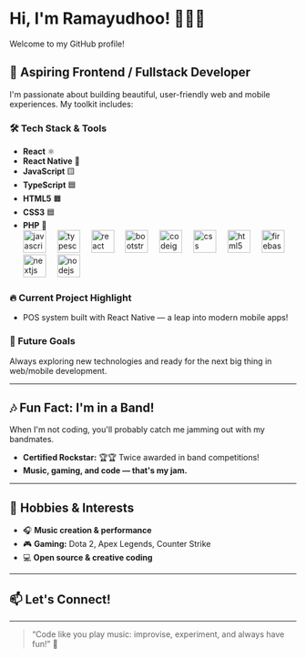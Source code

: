 # Hi, I'm Ramayudhoo! 🎸👨‍💻

Welcome to my GitHub profile!

## 🚀 Aspiring Frontend / Fullstack Developer

I'm passionate about building beautiful, user-friendly web and mobile experiences. My toolkit includes:

### 🛠️ Tech Stack & Tools
- **React** ⚛️
- **React Native** 📱
- **JavaScript** 🟨
- **TypeScript** 🟦
- **HTML5** 🟧
- **CSS3** 🟦
- **PHP** 🐘
  <div align="left">
  <img src="https://cdn.jsdelivr.net/gh/devicons/devicon/icons/javascript/javascript-original.svg" height="40" alt="javascript logo"  />
  <img width="12" />
  <img src="https://cdn.jsdelivr.net/gh/devicons/devicon/icons/typescript/typescript-original.svg" height="40" alt="typescript logo"  />
  <img width="12" />
  <img src="https://cdn.jsdelivr.net/gh/devicons/devicon/icons/react/react-original.svg" height="40" alt="react logo"  />
  <img width="12" />
  <img src="https://cdn.jsdelivr.net/gh/devicons/devicon/icons/bootstrap/bootstrap-original.svg" height="40" alt="bootstrap logo"  />
  <img width="12" />
  <img src="https://cdn.jsdelivr.net/gh/devicons/devicon/icons/codeigniter/codeigniter-plain.svg" height="40" alt="codeigniter logo"  />
  <img width="12" />
  <img src="https://cdn.jsdelivr.net/gh/devicons/devicon/icons/css3/css3-original.svg" height="40" alt="css logo"  />
  <img width="12" />
  <img src="https://cdn.jsdelivr.net/gh/devicons/devicon/icons/html5/html5-original.svg" height="40" alt="html5 logo"  />
  <img width="12" />
  <img src="https://cdn.jsdelivr.net/gh/devicons/devicon/icons/firebase/firebase-plain.svg" height="40" alt="firebase logo"  />
  <img width="12" />
  <img src="https://cdn.jsdelivr.net/gh/devicons/devicon/icons/nextjs/nextjs-original.svg" height="40" alt="nextjs logo"  />
  <img width="12" />
  <img src="https://cdn.jsdelivr.net/gh/devicons/devicon/icons/nodejs/nodejs-original.svg" height="40" alt="nodejs logo"  />
</div>

###

### 🔥 Current Project Highlight
- POS system built with React Native — a leap into modern mobile apps!

### 🌱 Future Goals
Always exploring new technologies and ready for the next big thing in web/mobile development.

---

## 🎶 Fun Fact: I'm in a Band!

When I'm not coding, you'll probably catch me jamming out with my bandmates.  
- **Certified Rockstar:** 🏆🏆 Twice awarded in band competitions!  
- **Music, gaming, and code — that's my jam.**

---

## 👾 Hobbies & Interests  

- 🎧 **Music creation & performance**
- 🎮 **Gaming:** Dota 2, Apex Legends, Counter Strike
- 💻 **Open source & creative coding**

---

## 📫 Let's Connect!

<!-- Add your social links here (LinkedIn, Twitter, Website, etc.) -->

---

> “Code like you play music: improvise, experiment, and always have fun!” 🎵
